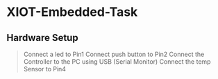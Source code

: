 # XIOT-Embedded-Task

## Hardware Setup
>Connect a led to Pin1
>Connect push button to Pin2
>Connect the Controller to the PC using USB (Serial Monitor)
>Connect the temp Sensor to Pin4
